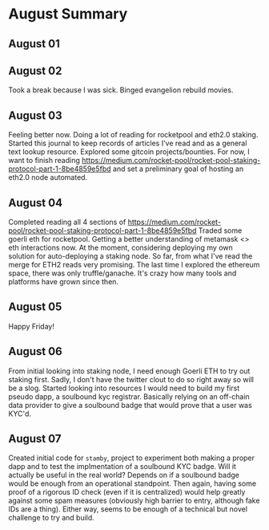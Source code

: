 # August Summary

## August 01
## August 02
Took a break because I was sick. Binged evangelion rebuild movies.

## August 03
Feeling better now. Doing a lot of reading for rocketpool and eth2.0 staking. Started this journal to keep records of articles I've read and as a general text lookup resource.
Explored some gitcoin projects/bounties. For now, I want to finish reading https://medium.com/rocket-pool/rocket-pool-staking-protocol-part-1-8be4859e5fbd and set a preliminary goal of hosting an eth2.0 node automated.

## August 04
Completed reading all 4 sections of https://medium.com/rocket-pool/rocket-pool-staking-protocol-part-1-8be4859e5fbd
Traded some goerli eth for rocketpool. Getting a better understanding of metamask <> eth interactions now. At the moment, considering deploying my own solution for auto-deploying a staking node.
So far, from what I've read the merge for ETH2 reads very promising. The last time I explored the ethereum space, there was only truffle/ganache. It's crazy how many tools and platforms have grown since then.

## August 05
Happy Friday!

## August 06
From initial looking into staking node, I need enough Goerli ETH to try out staking first. Sadly, I don't have the twitter clout to do so right away so will be a slog.
Started looking into resources I would need to build my first pseudo dapp, a soulbound kyc registrar. Basically relying on an off-chain data provider to give a soulbound badge that would prove that a user was KYC'd. 

## August 07
Created initial code for `stamby`, project to experiment both making a proper dapp and to test the implmentation of a soulbound KYC badge. Will it actually be useful in the real world? Depends on if a soulbound badge would be enough from an operational standpoint. Then again, having some proof of a rigorous ID check (even if it is centralized) would help greatly against some spam measures (obviously high barrier to entry, although fake IDs are a thing). Either way, seems to be enough of a technical but novel challenge to try and build.

